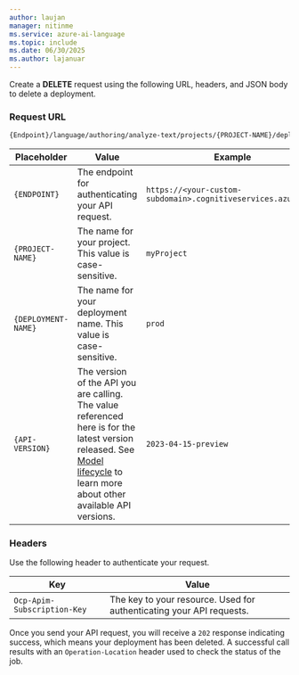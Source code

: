 ```yaml
---
author: laujan
manager: nitinme
ms.service: azure-ai-language
ms.topic: include
ms.date: 06/30/2025
ms.author: lajanuar
---
```


Create a **DELETE** request using the following URL, headers, and JSON body to delete a deployment.


### Request URL

```rest
{Endpoint}/language/authoring/analyze-text/projects/{PROJECT-NAME}/deployments/{deploymentName}?api-version={API-VERSION}
```

|Placeholder  |Value  | Example |
|---------|---------|---------|
|`{ENDPOINT}`     | The endpoint for authenticating your API request.   | `https://<your-custom-subdomain>.cognitiveservices.azure.com` |
|`{PROJECT-NAME}`     | The name for your project. This value is case-sensitive.   | `myProject` |
|`{DEPLOYMENT-NAME}`     | The name for your deployment name. This value is case-sensitive.   | `prod` |
|`{API-VERSION}`     | The version of the API you are calling. The value referenced here is for the latest version released. See [Model lifecycle](../../../../concepts/model-lifecycle.md#choose-the-model-version-used-on-your-data) to learn more about other available API versions.  | `2023-04-15-preview` |

### Headers

Use the following header to authenticate your request. 

|Key|Value|
|--|--|
|`Ocp-Apim-Subscription-Key`| The key to your resource. Used for authenticating your API requests.|


Once you send your API request, you will receive a `202` response indicating success, which means your deployment has been deleted. A successful call results with an `Operation-Location` header used to check the status of the job.
